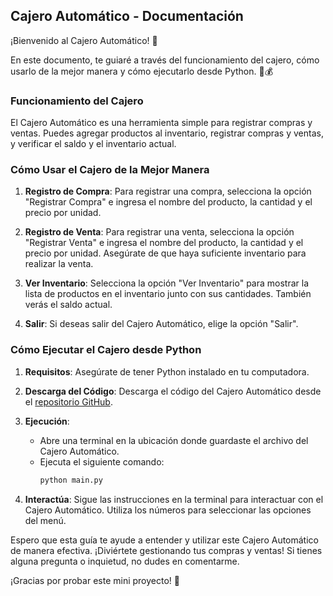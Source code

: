 ## Cajero Automático - Documentación

¡Bienvenido al Cajero Automático! 👋

En este documento, te guiaré a través del funcionamiento del cajero, cómo usarlo de la mejor manera y cómo ejecutarlo desde Python. 🏦💰

### Funcionamiento del Cajero

El Cajero Automático es una herramienta simple para registrar compras y ventas. Puedes agregar productos al inventario, registrar compras y ventas, y verificar el saldo y el inventario actual.

### Cómo Usar el Cajero de la Mejor Manera

1. **Registro de Compra**: Para registrar una compra, selecciona la opción "Registrar Compra" e ingresa el nombre del producto, la cantidad y el precio por unidad.

2. **Registro de Venta**: Para registrar una venta, selecciona la opción "Registrar Venta" e ingresa el nombre del producto, la cantidad y el precio por unidad. Asegúrate de que haya suficiente inventario para realizar la venta.

3. **Ver Inventario**: Selecciona la opción "Ver Inventario" para mostrar la lista de productos en el inventario junto con sus cantidades. También verás el saldo actual.

4. **Salir**: Si deseas salir del Cajero Automático, elige la opción "Salir".

### Cómo Ejecutar el Cajero desde Python

1. **Requisitos**: Asegúrate de tener Python instalado en tu computadora.

2. **Descarga del Código**: Descarga el código del Cajero Automático desde el [repositorio GitHub](https://github.com/ST3chnical/Cajero).

3. **Ejecución**:
   - Abre una terminal en la ubicación donde guardaste el archivo del Cajero Automático.
   - Ejecuta el siguiente comando:
     ```bash
     python main.py
     ```
     


4. **Interactúa**: Sigue las instrucciones en la terminal para interactuar con el Cajero Automático. Utiliza los números para seleccionar las opciones del menú.

Espero que esta guía te ayude a entender y utilizar este Cajero Automático de manera efectiva. ¡Diviértete gestionando tus compras y ventas! Si tienes alguna pregunta o inquietud, no dudes en comentarme.

¡Gracias por probar este mini proyecto! 🙌
